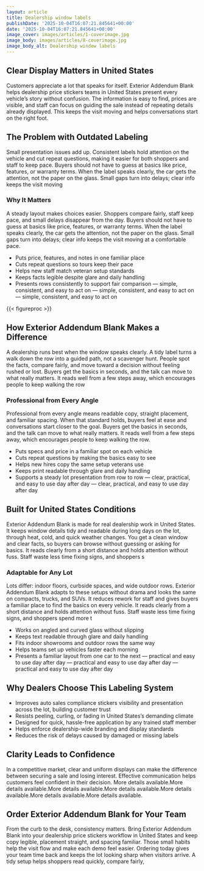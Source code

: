 ```yaml
---
layout: article
title: Dealership window labels
publishDate: '2025-10-04T16:07:21.845641+00:00'
date: '2025-10-04T16:07:21.845641+00:00'
image_cover: images/articles/1-coverimage.jpg
image_body: images/articles/8-coverimage.jpg
image_body_alt: Dealership window labels
---
```



## Clear Display Matters in United States
Customers appreciate a lot that speaks for itself. Exterior Addendum Blank helps dealership price stickers teams in United States present every vehicle’s story without confusion. The information is easy to find, prices are visible, and staff can focus on guiding the sale instead of repeating details already displayed. This keeps the visit moving and helps conversations start on the right foot.

## The Problem with Outdated Labeling
Small presentation issues add up. Consistent labels hold attention on the vehicle and cut repeat questions, making it easier for both shoppers and staff to keep pace. Buyers should not have to guess at basics like price, features, or warranty terms. When the label speaks clearly, the car gets the attention, not the paper on the glass. Small gaps turn into delays; clear info keeps the visit moving

### Why It Matters
A steady layout makes choices easier. Shoppers compare fairly, staff keep pace, and small delays disappear from the day. Buyers should not have to guess at basics like price, features, or warranty terms. When the label speaks clearly, the car gets the attention, not the paper on the glass. Small gaps turn into delays; clear info keeps the visit moving at a comfortable pace.

- Puts price, features, and notes in one familiar place
- Cuts repeat questions so tours keep their pace
- Helps new staff match veteran setup standards
- Keeps facts legible despite glare and daily handling
- Presents rows consistently to support fair comparison — simple, consistent, and easy to act on — simple, consistent, and easy to act on — simple, consistent, and easy to act on

{{< figureproc >}}

## How Exterior Addendum Blank Makes a Difference
A dealership runs best when the window speaks clearly. A tidy label turns a walk down the row into a guided path, not a scavenger hunt. People spot the facts, compare fairly, and move toward a decision without feeling rushed or lost.  Buyers get the basics in seconds, and the talk can move to what really matters.  It reads well from a few steps away, which encourages people to keep walking the row

### Professional from Every Angle
Professional from every angle means readable copy, straight placement, and familiar spacing. When that standard holds, buyers feel at ease and conversations start closer to the goal.  Buyers get the basics in seconds, and the talk can move to what really matters.  It reads well from a few steps away, which encourages people to keep walking the row.

- Puts specs and price in a familiar spot on each vehicle
- Cuts repeat questions by making the basics easy to see
- Helps new hires copy the same setup veterans use
- Keeps print readable through glare and daily handling
- Supports a steady lot presentation from row to row — clear, practical, and easy to use day after day — clear, practical, and easy to use day after day

## Built for United States Conditions
Exterior Addendum Blank is made for real dealership work in United States. It keeps window details tidy and readable during long days on the lot, through heat, cold, and quick weather changes. You get a clean window and clear facts, so buyers can browse without guessing or asking for basics. It reads clearly from a short distance and holds attention without fuss. Staff waste less time fixing signs, and shoppers s

### Adaptable for Any Lot
Lots differ: indoor floors, curbside spaces, and wide outdoor rows. Exterior Addendum Blank adapts to these setups without drama and looks the same on compacts, trucks, and SUVs. It reduces rework for staff and gives buyers a familiar place to find the basics on every vehicle. It reads clearly from a short distance and holds attention without fuss. Staff waste less time fixing signs, and shoppers spend more t

- Works on angled and curved glass without slipping
- Keeps text readable through glare and daily handling
- Fits indoor showrooms and outdoor rows the same way
- Helps teams set up vehicles faster each morning
- Presents a familiar layout from one car to the next — practical and easy to use day after day — practical and easy to use day after day — practical and easy to use day after day

## Why Dealers Choose This Labeling System
- Improves auto sales compliance stickers visibility and presentation across the lot, building customer trust
- Resists peeling, curling, or fading in United States’s demanding climate
- Designed for quick, hassle-free application by any trained staff member
- Helps enforce dealership-wide branding and display standards
- Reduces the risk of delays caused by damaged or missing labels

## Clarity Leads to Confidence
In a competitive market, clear and uniform displays can make the difference between securing a sale and losing interest. Effective communication helps customers feel confident in their decision. More details available.More details available.More details available.More details available.More details available.More details available.More details available.

## Order Exterior Addendum Blank for Your Team
From the curb to the desk, consistency matters. Bring Exterior Addendum Blank into your dealership price stickers workflow in United States and keep copy legible, placement straight, and spacing familiar. Those small habits help the visit flow and make each demo feel easier.  Ordering today gives your team time back and keeps the lot looking sharp when visitors arrive.  A tidy setup helps shoppers read quickly, compare fairly,

